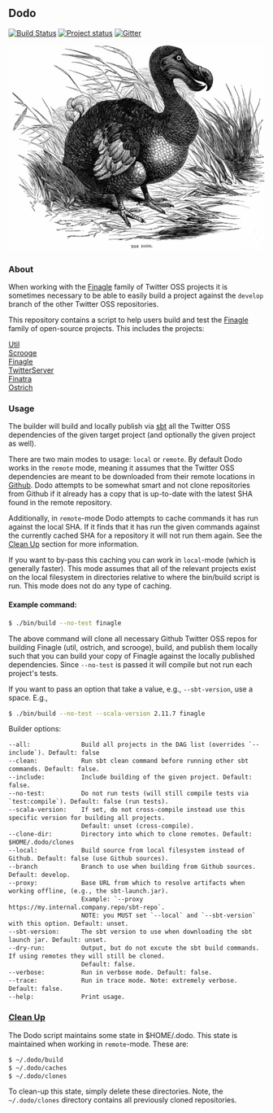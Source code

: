 ## Dodo

[![Build Status](https://secure.travis-ci.org/twitter/dodo.png?branch=develop)](http://travis-ci.org/twitter/dodo?branch=develop)
[![Project status](https://img.shields.io/badge/status-active-brightgreen.svg)](#status)
[![Gitter](https://badges.gitter.im/Join%20Chat.svg)](https://gitter.im/twitter/finagle)

<img src="./dodo-bird.jpeg"/>

### About

When working with the [Finagle][finagle] family of Twitter OSS projects it is sometimes necessary to be able to easily build a project against the `develop` branch of the other Twitter OSS repositories.

This repository contains a script to help users build and test the [Finagle][finagle] family of open-source projects. This includes the projects:

[Util][util]  
[Scrooge][scrooge]  
[Finagle][finagle]  
[TwitterServer][twitter-server]  
[Finatra][finatra]  
[Ostrich][ostrich]  

### Usage

The builder will build and locally publish via [sbt][sbt] all the Twitter OSS dependencies of the given target project (and optionally the given project as well). 

There are two main modes to usage: `local` or `remote`. By default Dodo works in the `remote` mode, meaning it assumes that the Twitter OSS dependencies are meant to be downloaded from their remote locations in [Github](https://github.com/twitter). Dodo attempts to be somewhat smart and not clone repositories from Github if it already has a copy that is up-to-date with the latest SHA found in the remote repository. 

Additionally, in `remote`-mode Dodo attempts to cache commands it has run against the local SHA. If it finds that it has run the given commands against the currently cached SHA for a repository it will not run them again. See the [Clean Up](#clean-up) section for more information.


If you want to by-pass this caching you can work in `local`-mode (which is generally faster). This mode assumes that all of the relevant projects exist on the local filesystem in directories relative to where the bin/build script is run. This mode does not do any type of caching.

#### Example command:

```bash
$ ./bin/build --no-test finagle
```

The above command will clone all necessary Github Twitter OSS repos for building Finagle (util, ostrich, and scrooge), build, and publish them locally such that you can build your copy of Finagle against the locally published dependencies. Since `--no-test` is passed it will compile but not run each project's tests.

If you want to pass an option that take a value, e.g., `--sbt-version`, use a space. E.g.,

```bash
$ ./bin/build --no-test --scala-version 2.11.7 finagle
```

Builder options:

```
--all:				Build all projects in the DAG list (overrides `--include`). Default: false
--clean:			Run sbt clean command before running other sbt commands. Default: false.
--include:			Include building of the given project. Default: false.
--no-test:			Do not run tests (will still compile tests via `test:compile`). Default: false (run tests).
--scala-version:	If set, do not cross-compile instead use this specific version for building all projects. 
					Default: unset (cross-compile).
--clone-dir:		Directory into which to clone remotes. Default: $HOME/.dodo/clones
--local: 			Build source from local filesystem instead of Github. Default: false (use Github sources).
--branch			Branch to use when building from Github sources. Default: develop.
--proxy:			Base URL from which to resolve artifacts when working offline, (e.g., the sbt-launch.jar). 
					Example: `--proxy https://my.internal.company.repo/sbt-repo`. 
					NOTE: you MUST set `--local` and `--sbt-version` with this option. Default: unset.
--sbt-version:  	The sbt version to use when downloading the sbt launch jar. Default: unset.
--dry-run: 			Output, but do not excute the sbt build commands. If using remotes they will still be cloned. 
					Default: false.
--verbose:          Run in verbose mode. Default: false.
--trace:            Run in trace mode. Note: extremely verbose. Default: false.
--help:             Print usage. 
```

### <a name="clean-up" href="#clean-up">Clean Up</a>

The Dodo script maintains some state in $HOME/.dodo. This state is maintained when working in `remote`-mode. These are:

```
$ ~/.dodo/build
$ ~/.dodo/caches
$ ~/.dodo/clones
```

To clean-up this state, simply delete these directories. Note, the `~/.dodo/clones` directory contains all previously cloned repositories.

[util]: https://github.com/twitter/util
[ostrich]: https://github.com/twitter/ostrich
[scrooge]: https://github.com/twitter/scrooge
[finagle]: https://github.com/twitter/finagle
[twitter-server]: https://github.com/twitter/twitter-server
[finatra]: https://github.com/twitter/finatra
[sbt]: http://www.scala-sbt.org/